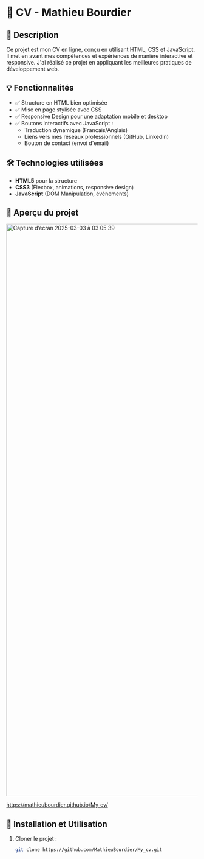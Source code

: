 # 📄 CV - Mathieu Bourdier

## 🎯 Description
Ce projet est mon CV en ligne, conçu en utilisant HTML, CSS et JavaScript. Il met en avant mes compétences et expériences de manière interactive et responsive. J'ai réalisé ce projet en appliquant les meilleures pratiques de développement web.

## 💡 Fonctionnalités
- ✅ Structure en HTML bien optimisée
- ✅ Mise en page stylisée avec CSS
- ✅ Responsive Design pour une adaptation mobile et desktop
- ✅ Boutons interactifs avec JavaScript :
  - Traduction dynamique (Français/Anglais)
  - Liens vers mes réseaux professionnels (GitHub, LinkedIn)
  - Bouton de contact (envoi d'email)

## 🛠️ Technologies utilisées
- **HTML5** pour la structure
- **CSS3** (Flexbox, animations, responsive design)
- **JavaScript** (DOM Manipulation, événements)

## 📌 Aperçu du projet

<img width="1504" alt="Capture d’écran 2025-03-03 à 03 05 39" src="https://github.com/user-attachments/assets/1f6a7a9c-a78f-4946-a440-9fe24112bac5" />

https://mathieubourdier.github.io/My_cv/

## 🚀 Installation et Utilisation
1. Cloner le projet :
   ```bash
   git clone https://github.com/MathieuBourdier/My_cv.git
